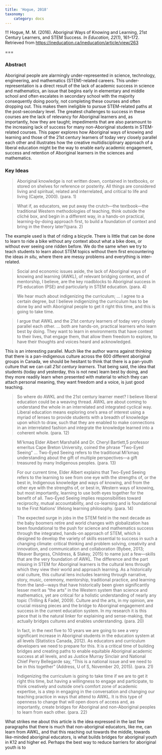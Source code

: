 ```yaml
---
title: 'Hogue, 2018'
taxonomy:
    category: docs
---
```


!!! Hogue, M. M. (2016). Aboriginal Ways of Knowing and Learning, 21st Century Learners, and STEM Success. *In Education, 22*(1), 161–172. Retrieved from https://ineducation.ca/ineducation/article/view/263


===

### Abstract

Aboriginal people are alarmingly under-represented in science, technology, engineering, and mathematics (STEM)-related careers. This under-representation is a direct result of the lack of academic success in science and mathematics, an issue that begins early in elementary and middle school and often escalates in secondary school with the majority consequently doing poorly, not completing these courses and often dropping out. This makes them ineligible to pursue STEM-related paths at the post-secondary level. The greatest challenges to success in these courses are the lack of relevancy for Aboriginal learners and, as importantly, how they are taught; impediments that are also paramount to the increasing lack of success for many non-Aboriginal students in STEM-related courses. This paper explores how Aboriginal ways of knowing and learning and those of the 21st century learners of today very closely parallel each other and illustrates how the creative multidisciplinary approach of a liberal education might be the way to enable early academic engagement, success and retention of Aboriginal learners in the sciences and mathematics.

### Key Ideas

> Aboriginal knowledge is not written down, contained in textbooks, or stored on shelves for reference or posterity. All things are considered living and spiritual, related and interrelated, and critical to life and living (Cajete, 2000). (para. 1)

> What if, as educators, we put away the crutch—the textbook—the traditional Western methodologies of teaching, think outside the cliché box, and begin in a different way, in a hands-on practical, learning-by-doing approach first, to build a foundation of context and bring in the theory later?(para. 2)

The example used is that of riding a bicycle. There is little that can be done to learn to ride a bike without any context about what a bike does, or without ever seeing one ridden before. We do the same when we try to teach students to learn about STEM topics without them first encountering the ideas *in situ*, where there are messy problems and everything is inter-related.

> Social and economic issues aside, the lack of Aboriginal ways of knowing and learning (AWKL), of relevant bridging context, and of mentorship, I believe, are the key roadblocks to Aboriginal success in PS education (PSE) and particularly in STEM education. (para. 4)

> We hear much about indigenizing the curriculum; ... I agree to a certain degree, but I believe indigenizing the curriculum has to be done by and with Aboriginal people to get it right this time, and this is going to take time.

> I argue that AWKL and the 21st century learners of today very closely parallel each other. ... both are hands-on, practical learners who learn best by doing. They want to learn in environments that have context to their lives, that engage them, that allow them freedom to explore, to have their thoughts and voices heard and acknowledged.

This is an interesting parallel. Much like the author warns against thinking that there is a pan-indigenous culture across the 600 different aboriginal groups in Canada, we should be hesitant to think that there is a pan-youth culture that we can call *21st century learners*. That being said, the idea that students (today and yesterday, this is not new) learn best by doing, and they more readily learn when presented with material to which they can attach personal meaning, they want freedom and a voice, is just good teaching.

> So where do AWKL and the 21st century learner meet? I believe liberal education could be a weaving thread. AWKL are about coming to understand the whole in an interrelated and integrated cyclical way. Liberal education means exploring one’s area of interest using a myriad of lenses to provide students with a breadth of knowledge upon which to draw, such that they are enabled to make connections in an interrelated fashion and integrate the knowledge learned into a coherent whole. (para. 12)

> Mi’kmaq Elder Albert Marshall4 and Dr. Cheryl Bartlett,5 professor emeritus Cape Breton University, coined the phrase “Two-Eyed Seeing” ... Two-Eyed Seeing refers to the traditional Mi’kmaq understanding about the gift of multiple perspectives—a gift treasured by many Indigenous peoples. (para. 13)

> For our current time, Elder Albert explains that Two-Eyed Seeing refers to the learning to see from one eye with the strengths of, or the best in, Indigenous knowledge and ways of knowing, and from the other eye with the strengths of, or best in, Western ways of knowing, but most importantly, learning to use both eyes together for the benefit of all. Two-Eyed Seeing implies responsibilities toward reciprocity, mutual accountability, and co-learning and is foundational to the First Nations’ lifelong learning philosophy. (para. 14)

> The expected surge in jobs in the STEM field in the next decade as the baby boomers retire and world changes with globalization has been foundational to the push for science and mathematics success through the integrated, hands-on approach of STEM, which is designed to develop the variety of skills essential to success in such a changing climate: critical thinking and problem solving, creativity and innovation, and communication and collaboration (Bybee, 2013; Weaver Burgess, Childress, & Slakey, 2015) to name just a few—skills that  are the very foundation of AWKL. The difference and the part missing in STEM for Aboriginal learners is the cultural lens through which they view their world and approach learning. As a historically oral culture, this cultural lens includes learning through narrative, story, music, ceremony, mentorship, traditional practice, and learning from the land—ways that have historically been given significantly lesser merit as “the arts” in the Western system than science and mathematics, yet are critical for a holistic understanding of nearly any topic (Trilling & Fadel, 2009). Culture and the arts, in my opinion, are crucial missing pieces and the bridge to Aboriginal engagement and success in the current education system. In my research it is this piece that is the natural linker for explaining and sense-making, that actually bridges cultures and enables understanding. (para. 20)

> In fact, in the next five to 10 years we are going to see a very significant increase in Aboriginal students in the education system at all levels (Statistics Canada, 2012). As educators and curriculum developers we need to prepare for this. It is a critical time of building bridges and creating paths to enable equitable Aboriginal academic success at all levels, and as Justice Murray Sinclair and National Chief Perry Bellegarde say, “This is a national issue and we need to be in this together” (Address, U of S, November 20, 2015). (para. 21)

> Indigenizing the curriculum is going to take time if we are to get it right this time, but having a willingness to engage and participate, to think creatively and outside one’s comfort zone of academic expertise, is a step in engaging in the conversation and changing our teaching practice in ways that attend to AWKL. It is this type of openness to change that will open doors of access and, as importantly, create bridges for Aboriginal and non-Aboriginal peoples to learn from each other. (para. 22)

What strikes me about this article is the idea expressed in the last few paragraphs that there is much that non-aboriginal educators, like me, can learn from AWKL, and that this reaching out towards the middle, towards like-minded aboriginal educators, is what builds bridges for aboriginal youth in K12 and higher ed. Perhaps the best way to reduce barriers for aboriginal youth is to 
